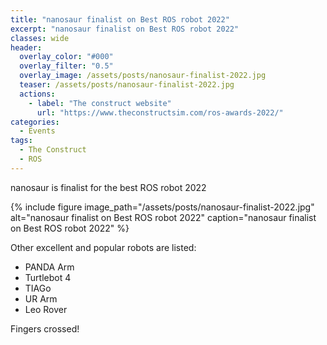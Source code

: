 ```yaml
---
title: "nanosaur finalist on Best ROS robot 2022"
excerpt: "nanosaur finalist on Best ROS robot 2022"
classes: wide
header:
  overlay_color: "#000"
  overlay_filter: "0.5"
  overlay_image: /assets/posts/nanosaur-finalist-2022.jpg
  teaser: /assets/posts/nanosaur-finalist-2022.jpg
  actions:
    - label: "The construct website"
      url: "https://www.theconstructsim.com/ros-awards-2022/"
categories:
  - Events
tags:
  - The Construct
  - ROS
---
```


nanosaur is finalist for the best ROS robot 2022

{% include figure image_path="/assets/posts/nanosaur-finalist-2022.jpg" alt="nanosaur finalist on Best ROS robot 2022" caption="nanosaur finalist on Best ROS robot 2022" %}

Other excellent and popular robots are listed:
* PANDA Arm
* Turtlebot 4
* TIAGo
* UR Arm
* Leo Rover

Fingers crossed!